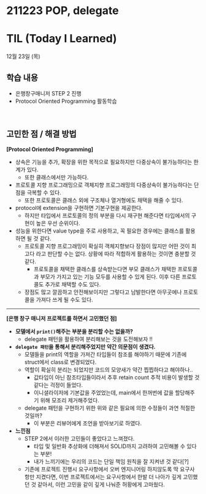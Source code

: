 # 211223 POP, delegate
# TIL (Today I Learned)


12월 23일 (목)

## 학습 내용
- 은행창구매니저 STEP 2 진행
- Protocol Oriented Programming 활동학습

&nbsp;

## 고민한 점 / 해결 방법

**[Protocol Oriented Programming]**

* 상속은 기능을 추가, 확장을 위한 목적으로 필요하지만 다중상속이 불가능하다는 한계가 있다.
    * 또한 클래스에서만 가능하다.
* 프로토콜 지향 프로그래밍으로 객체지향 프로그래밍의 다중상속이 불가능하다는  단점을 극복할 수 있다.
    * 또한 프로토콜은 클래스 외에 구조체나 열거형에도 채택을 해줄 수 있다.
* protocol에 extension을 구현하면 기본구현을 제공한다.
    * 하지만 타입에서 프로토콜의 정의 부분을 다시 재구현 해준다면 타입에서의 구현이 높은 우선 순위이다.
* 성능을 위한다면 value type을 주로 사용하고, 꼭 필요한 경우에는 클래스를 활용하면 될 것 같다.
    * 프로토콜 지향 프로그래밍이 확실히 객체지향보다 장점이 많지만 어떤 것이 최고다 라고 판단할 수는 없다. 상황에 따라 적합하게 활용하는 것이면 충분할 것 같다.
        * 프로토콜을 채택한 클래스를 상속받는다면 부모 클래스가 채택한 프로토콜과 부모가 가지고 있는 기능 모두를 사용할 수 있게 된다. 이후 다른 프로토콜도 추가로 채택할 수도 있다.
    * 장점도 많고 깔끔하고 안전해보이지만 그렇다고 남발한다면  아무곳에나 프로토콜을 가져다 쓰게 될 수도 있다.

---

**[은행 창구 매니저 프로젝트를 하면서 고민했던 점]**

* **모델에서 `print()`해주는 부분을 분리할 수는 없을까?**
    * delegate 패턴을 활용하여 분리해보는 것을 도전해보자 !!
* **`delegate 패턴`을 통해서 분리해주었지만 약간 의문점이 생겼다.**
    * 모델들을 print의 역할을 가져간 타입들이 참조를 해야하기 때문에 기존에 struct에서 class로 변경되었다.
    * 역할이 확실히 분리는 되었지만 코드의 모양새가 약간 찝찝하다고 해야하나.. 
        * 값타입이 아닌 참조타입들이라서 추후 retain count 추적 비용이 발생할 것 같다는 걱정이 들었다.
        * 이니셜라이저에 기본값을 주었었는데, main에서 한꺼번에 값을 할당해주기 위해 모조리 제거해주었다.
    * delegate 패턴을 구현하기 위한 위와 같은 필요에 의한 수정들이 과연 적절한 것일까?
        * 이 부분은 리뷰어에게 조언을 받아보기로 하였다.
* **느낀점**
    * STEP 2에서 이러한 고민들이 좋았다고 느껴졌다.
        * 타입 및 일반화 추상화에 더해져서 SOLID까지 고려하여 고민해볼 수 있다는 부분!
        * 내가 느끼기에는 우리의 코드는 단일 책임 원칙을 잘 지켜낸 것 같다[?]
    * 기존에 프로젝트 진행시 요구사항에서 오버 엔지니어링 하지않도록 딱 요구사항만 지켰다면, 이번 프로젝트에서는 요구사항에서 한발 더 나아가 깊게 고민했던 것 같아서, 이런 고민을 같이 깊게 나눠준 허황에게 고마웠다.
